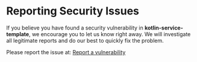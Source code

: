# Reporting Security Issues

If you believe you have found a security vulnerability in **kotlin-service-template**, we encourage you to let us know right away. We will investigate all legitimate reports and do our best to quickly fix the problem.

Please report the issue at: [Report a vulnerability](https://github.com/lengors/kotlin-service-template/security/advisories/new)
